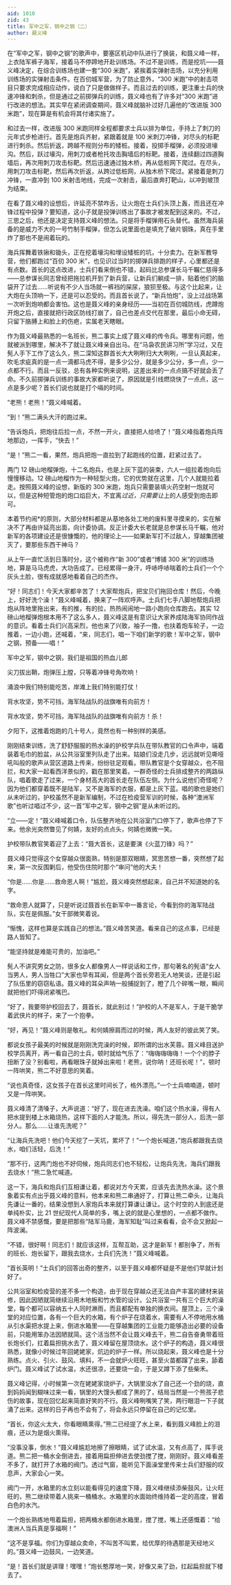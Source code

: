 ```yaml
---
aid: 1010
zid: 43
title: 军中之军，钢中之钢（二）
author: 聂义峰
---
```


在“军中之军，钢中之钢”的歌声中，要塞区机动中队进行了换装，和聂义峰一样，上衣陆军裤子海军，接着马不停蹄地开赴训练场。不过不是训练，而是挖坑——聂义峰决定，在综合训练场也建一套“300 米跑”，紧挨着实弹射击场，以充分利用训练场的实弹射击条件。在百仞城军营，为了防止意外，“300 米跑”中的射击项目只要求完成相应动作，说白了只是做做样子。而且过去的训练，更注重士兵的快速冲锋和刺杀，但是通过之前掷弹兵的训练，聂义峰也有了许多对“300 米跑”进行改进的想法。其实早在紧闭调查期间，聂义峰就脑补过好几遍他的“改进版 300 米跑”，现在算是有机会将其付诸实施了。

和过去一样，改进版 300 米跑同样全程都要求士兵以排为单位，手持上了刺刀的元年式步枪进行。首先是炮兵齐射，紧跟着就是 100 米刺刀冲锋，对尽头的标靶进行刺杀。然后折返，跨越不规则分布的矮桩。接着，投掷手榴弹，必须投进壕沟。然后，跃过壕沟，用刺刀或者枪托攻击胸墙后的标靶。接着，连续翻过四道胸墙后，再次用刺刀攻击标靶。然后迅速通过独木桥，再从低桩网下爬过。在尽头，用刺刀攻击标靶，然后再次折返，从跨过低桩网，从独木桥下爬过。紧接着是刺刀冲锋，一直冲到 100 米射击地线，完成一次射击，最后直奔打靶山，以冲到坡顶为结束。

在看了聂义峰的设想后，许延亮不禁咋舌，让火炮在士兵们头顶上轰，而且还在冲锋过程中投弹？要知道，这小子就是投弹训练出了事故才被发配到这来的。不过，三思之后，他还是决定支持聂义峰的想法。只是将手榴弹用石头替代。虽然海兵装备的是威力不大的一号竹制手榴弹，但怎么说里面也是填充了破片钢珠，真在手里炸了那也不是闹着玩的。

海兵挥舞着铁锹和锄头，正在挖着壕沟和埋设矮桩的坑，十分卖力。在新军教导营，他们都跑过“百仞 300 米”，也见识过当时的掷弹兵排跑的样子，心里都还是有点数。首长的这点改进，士兵们看来倒也不错，起码比总参谋长马千瞩仁慈得多——总参谋长同志曾经把拖拉机开到了新兵营，让新兵们躺成一排，贴着他们的脑袋开了过去……听说有不少人当场就一裤裆的屎尿，狼狈至极。与这个比起来，让大炮在头顶响一下，还是可以忍受的。而且首长说了，“新兵怕炮”，没上过战场第一次听到炮响都会害怕。这也是聂义峰的亲身经历——当初在百仞城防线，虎蹲炮开炮之后，直接就把行政区防线打崩了，自己也差点交代在那里，最后小命无碍，只留下胳膊上和脸上的伤疤，实属老天瞎眼。

作为聂义峰最熟悉的一名班长，熊二事实上成了聂义峰的传令兵。哪里有问题，他就被派到哪里，解决不了就让聂义峰亲自出马。在“马袅农民讲习所”学习过，又在髡人手下工作了这么久，熊二深知这群首长大大咧咧归大大咧咧，一旦认真起来，吹毛求疵真的是一点一滴都马虎不得，是多少公分，就是多少公分，多一点，少一点都不行。而且一反驳，总有各种实例来说明，这差出来的一点点搞不好就会丢了命。不久前掷弹兵训练的事故大家都听说了，原因就是引线燃烧快了一点点，这一点是多少呢？首长们说也就是打个嗝的时间。

“老熊！老熊！”聂义峰喊着。

“到！”熊二满头大汗的跑过来。

“告诉炮兵，把炮往后拉一点，不然一开火，直接把人给喷了！”聂义峰指着炮兵阵地那边，一挥手，“快去！”

“是！”熊二一看，果然，炮兵把炮一直拉到了起跑线的位置，赶紧过去了。

两门 12 磅山地榴弹炮，十二名炮兵，也是上灰下蓝的装束，六人一组拉着炮向后慢慢移动。12 磅山地榴作为一种轻型火炮，它的优势就在这里，几个人就能拉着走。按照聂义峰的设想，新版的 300 米跑，炮兵只需要装填火药空射一炮就可以，但是这种短管炮的炮口焰巨大，不宜离*过近，只需要让*上的人感受到炮击即可。

本着节约闹\*的原则，大部分材料都是从基地各处工地的废料里寻摸来的，实在解决不了再由许延亮出面，向计委协调。反正计委大长老就是总参谋长马千瞩，他对新军的各项建设还是很慷慨的，他的理论上——如果新军打不过敌人，穿越集团被灭了，要那些东西干神马？

从上午一直忙活到日落时分，这个被称作“新 300”或者“博铺 300 米”的训练场地，算是马马虎虎，大功告成了。已经累得一身汗，呼哧呼哧喘着的士兵们一个个灰头土脸，很有成就感地看着自己的杰作。

“好！同志们！今天大家都辛苦了！大家帮炮兵，把宝贝们拖回仓库！然后，今晚上，好好洗个澡！”聂义峰喊着，换来了一阵欢呼声。士兵们七手八脚地帮炮兵把炮从阵地里拖出来，有的推，有的拉，热热闹闹地一路小跑向仓库跑去。其实 12 磅山地榴弹炮根本用不了这么多人，聂义峰这是有意识让大家养成陆海军协同作战的意识。看着士兵们兴高采烈，他也来了兴致，袖子一撸，也扶着炮车轮子，一边推着，一边小跑，还喊着，“来，同志们，唱一下咱们新学的歌！军中之军，钢中之钢，预备——唱！”

军中之军，钢中之钢，我们是祖国的热血儿郎

尖刀拔出鞘，炮弹压上膛，只等着冲锋号角吹响！

涌浪中我们特别能吃苦，岸滩上我们特别能打仗！

背水攻坚，势不可挡，海军陆战队的战旗唯有向前方！

背水攻坚，势不可挡，海军陆战队的战旗唯有向前方！杀！

夕阳下，这推着炮跑的几十号人，竟然也有一种别样的美感。

刚刚结束训练，洗了舒舒服服的热水澡的护校学兵队在带队教官的口令声中，端着装着毛巾的脸盆，从公共浴室里列队走了出来。姑娘们没走几步，远远就听见嘶哑吼叫般的歌声从营区道路上传来，纷纷驻足观看。带队教官是个女穿越众，也不阻拦，和大家一起看西洋景似的，戳在那里笑着。一群奇怪的士兵排成整齐的两路纵队，唱着歌走了过来，一个身材高大的首长走在队伍左侧。为什么说他们奇怪呢？因为他们都穿着既不是陆军，又不是海军的衣服，都是上灰下蓝。唱的歌也是她们从未听过的，护校虽然不是新军编制，不过在检疫营军训的时候，各种“澳洲军歌”也听过唱过不少，这一首“军中之军，钢中之钢”是从未听过的。

“立——定！”聂义峰喊着口令，队伍整齐地在公共浴室门口停下了，歌声也停了下来。他余光突然瞥见了何婧，友好的点点头，何婧也微微一笑。

护校带队教官笑着迎了上去：“聂大首长，这是要演《火蓝刀锋》吗？”

聂义峰只觉得这个女穿越众很面熟，特别是那双眼睛，冥思苦想一番，突然想了起来，第一次反围剿后，他受伤住院时那个“审问”他的大夫！

“你是……你是……救命恩人啊！”尴尬，聂义峰突然想起来，自己并不知道她的名字。

“救命恩人就算了，只是听说过聂首长在新军中一番言论，今看到你的海军陆战队，实在是佩服。”女干部微笑着说。

“惭愧，这样也算是实践自己的想法。”聂义峰苦笑道。看来自己的这点事，已经是路人皆知了。

“能坚持就是难能可贵的，加油吧。”

髡人不讲究男女之防，很多女人都像男人一样说话和工作，那句著名的髡语“女人当男人，男人当牲口”大家也早有耳闻，但是两个首长旁若无人地笑谈，还是引起了队伍里的窃窃私语。聂义峰的耳朵声呐一般捕捉到了，瞪了几个碎嘴一眼，瞬间就把他们吓得闭紧嘴巴。

“好了，我要带护校回去了，聂首长，就此别过！”护校的人不是军人，于是干脆学着武侠片的样子，来了一个抱拳。

“好，再见！”聂义峰则是敬礼。和何婧擦肩而过的时候，两人友好的彼此笑了笑。

都说女孩子最美的时候就是刚刚洗完澡的时候，即所谓的出水芙蓉。聂义峰目送护校学员离开，再一看自己的士兵，顿时就给气乐了：“嗨嗨嗨嗨嗨！一个个的脖子扭断了没？别看啦，再看眼珠子就掉出来啦！老熊，说你呐！还班长呢！”，顿时一阵哄笑，熊二不好意思的笑着。

“说也真奇怪，这女孩子在首长这里时间长了，格外漂亮。”一个士兵喃喃道，顿时又是一阵哄笑。

聂义峰清了清嗓子，大声说道：“好了，现在进去洗澡。咱们这个热水澡，得有人把水提到楼上水箱烧热，这样下面的人才能洗。所以，得先洗一部分人，后洗一部分人。那么……让谁先洗呢？”

“让海兵先洗吧！他们今天挖了一天坑，累坏了！”一个炮长喊道，”炮兵都跟我去烧水，咱们活轻，后洗！“

“那不行，这两门炮也不好伺候，炮兵同志们也不轻松，让炮兵先洗，海兵们跟我去烧水！”熊二急忙喊道。

这一下，海兵和炮兵们互相谦让着，都说对方今天累，应该先去洗热水澡。这个景象着实有点出乎聂义峰的意料，他本来和熊二串通好了，打算让熊二牵头，让海兵先谦让一番的，结果没想到人家炮兵本来就打算谦让谦让。这个时空的人到底还是单纯朴实，比 21 世纪现代人简单的多，嘴上说的就是心里想的，一点都不做作。聂义峰不禁感慨，要是把那些“陆军马鹿，海军知耻”叫过来看看，会不会又掀起一阵波澜。

“不错，很好啊！同志们！就应该这样，互帮互助，这才是新军！都别争了，所有的班长、炮长留下，跟我去烧水，士兵们先洗！”聂义峰喊着。

“首长英明！”士兵们的回答出奇的整齐，以至于聂义峰都怀疑是不是他们早就计划好了。

公共浴室和检疫营的差不多一个构造，由于现在穿越众还无法自产丰富的建材来装修，因此因陋就简继续沿用木地板和竹水管的设计。公共浴室一共有三个巨大的澡堂，每个都可以容纳五十人同时淋雨，而且都配有单独的换衣间。屋顶上，三个澡堂的对应位置，各有一个巨大的水箱，有个炉子在烧着水，需要有人不停地用水桶从引水渠把水提上来，倒进水箱里——在穿越集团的工业能力能够造出必要的设备前，只能用笨办法因陋就简。这个活当然不会让聂义峰去干，熊二自告奋勇带着班长炮长们，扛着扁担挑水去了，聂义峰留在屋顶烧水。这个炉子的构造，聂义峰很熟悉，就像小时候过年回姥姥家，炕边的炉子一样。所以烧起来，聂义峰也是十分熟练。点火、引火、鼓风、填料，不一会就炉火旺旺，甚至火苗都蹿了出来，舔着炉门。聂义峰试了试水温，水还很凉，还要烧一会，于是又蹲下添了些柴禾。

聂义峰记得，小时候第一次在姥姥家烧炉子，大锅里没水了自己还一个劲的烧，直到妈妈闻到糊味过来一看，锅里的大馒头都成了黑的了，结局当然是一个熊孩子悲伤的故事，现在回忆起来简直好笑的不行。聂义峰咧嘴笑了笑，两行眼泪一下子就涌了出来。这样的日子再也不会有了，将会永远只停留在自己的记忆里。

“首长，你这火太大，你看眼睛熏得。”熊二已经提了水上来，看到聂义峰脸上的泪痕，还以为是烟火熏得。

“没事没事，倒水！”聂义峰尴尬地擦了擦眼睛，试了试水温，又有点高了，挥手说道。熊二把一桶水全倒进去，接着用扁担伸进去使劲搅了搅，刚刚好。聂义峰看差不多了，就打开了水箱的阀门。透过气窗，能听见下面澡堂里传来士兵们舒服的叹息声，大家会心一笑。

阀门一开，水箱里的水立刻以能看得见的速度下降，聂义峰继续添柴鼓风，让火旺旺的，熊二继续带着人挑来一桶桶水。水箱里的水面始终维持着一定的高度，冒着白色的水汽。

一个炮长熟练地甩着扁担，把两桶水都倒进水箱里，搅了搅，嘴上还感慨着：“给澳洲人当兵真是享福啊！”

“这不是享福。你们为穿越众卖命，不叫苦不叫累，给优厚的待遇那是天经地义的。”聂义峰一边鼓风，一边笑道。

“是！首长们就是讲理！嘿嘿！”炮长憨厚地一笑，好像又来了劲，扛起扁担就下楼去了。
